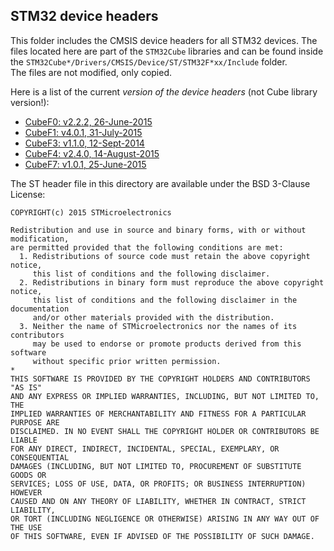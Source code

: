 ## STM32 device headers

This folder includes the CMSIS device headers for all STM32 devices.
The files located here are part of the `STM32Cube` libraries and can be found inside the `STM32Cube*/Drivers/CMSIS/Device/ST/STM32F*xx/Include` folder.  
The files are not modified, only copied.

Here is a list of the current *version of the device headers* (not Cube library version!):

- [CubeF0: v2.2.2, 26-June-2015](http://www.st.com/web/en/catalog/tools/PF260612)
- [CubeF1: v4.0.1, 31-July-2015](http://www.st.com/web/catalog/tools/FM147/CL1794/SC961/SS1743/LN1897/PF260820)
- [CubeF3: v1.1.0, 12-Sept-2014](http://www.st.com/web/en/catalog/tools/PF260613)
- [CubeF4: v2.4.0, 14-August-2015](http://www.st.com/web/en/catalog/tools/PF259243)
- [CubeF7: v1.0.1, 25-June-2015](http://www.st.com/web/catalog/tools/FM147/CL1794/SC961/SS1743/LN1897/PF261909)

The ST header file in this directory are available under the BSD 3-Clause License:
```
COPYRIGHT(c) 2015 STMicroelectronics

Redistribution and use in source and binary forms, with or without modification,
are permitted provided that the following conditions are met:
  1. Redistributions of source code must retain the above copyright notice,
     this list of conditions and the following disclaimer.
  2. Redistributions in binary form must reproduce the above copyright notice,
     this list of conditions and the following disclaimer in the documentation
     and/or other materials provided with the distribution.
  3. Neither the name of STMicroelectronics nor the names of its contributors
     may be used to endorse or promote products derived from this software
     without specific prior written permission.
*
THIS SOFTWARE IS PROVIDED BY THE COPYRIGHT HOLDERS AND CONTRIBUTORS "AS IS"
AND ANY EXPRESS OR IMPLIED WARRANTIES, INCLUDING, BUT NOT LIMITED TO, THE
IMPLIED WARRANTIES OF MERCHANTABILITY AND FITNESS FOR A PARTICULAR PURPOSE ARE
DISCLAIMED. IN NO EVENT SHALL THE COPYRIGHT HOLDER OR CONTRIBUTORS BE LIABLE
FOR ANY DIRECT, INDIRECT, INCIDENTAL, SPECIAL, EXEMPLARY, OR CONSEQUENTIAL
DAMAGES (INCLUDING, BUT NOT LIMITED TO, PROCUREMENT OF SUBSTITUTE GOODS OR
SERVICES; LOSS OF USE, DATA, OR PROFITS; OR BUSINESS INTERRUPTION) HOWEVER
CAUSED AND ON ANY THEORY OF LIABILITY, WHETHER IN CONTRACT, STRICT LIABILITY,
OR TORT (INCLUDING NEGLIGENCE OR OTHERWISE) ARISING IN ANY WAY OUT OF THE USE
OF THIS SOFTWARE, EVEN IF ADVISED OF THE POSSIBILITY OF SUCH DAMAGE.
```
